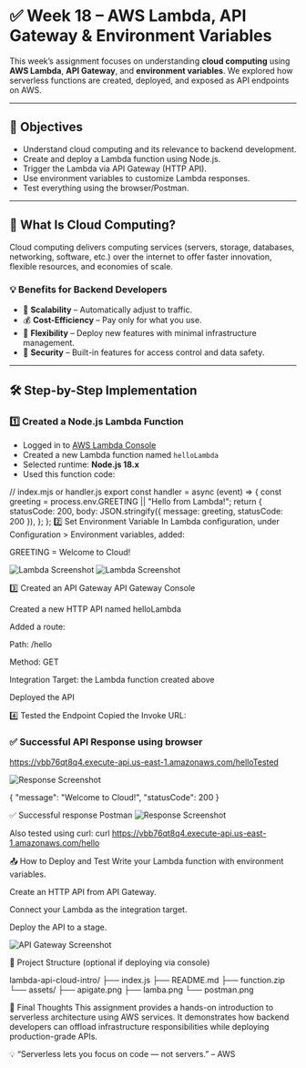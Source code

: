 # ✅ Week 18 – AWS Lambda, API Gateway & Environment Variables

This week’s assignment focuses on understanding **cloud computing** using **AWS Lambda**, **API Gateway**, and **environment variables**. We explored how serverless functions are created, deployed, and exposed as API endpoints on AWS.

---

## 🎯 Objectives

- Understand cloud computing and its relevance to backend development.
- Create and deploy a Lambda function using Node.js.
- Trigger the Lambda via API Gateway (HTTP API).
- Use environment variables to customize Lambda responses.
- Test everything using the browser/Postman.

---

## 📌 What Is Cloud Computing?

Cloud computing delivers computing services (servers, storage, databases, networking, software, etc.) over the internet to offer faster innovation, flexible resources, and economies of scale.

### 💡 Benefits for Backend Developers

- 🚀 **Scalability** – Automatically adjust to traffic.
- 💰 **Cost-Efficiency** – Pay only for what you use.
- 🧰 **Flexibility** – Deploy new features with minimal infrastructure management.
- 🔐 **Security** – Built-in features for access control and data safety.

---

## 🛠️ Step-by-Step Implementation

### 1️⃣ **Created a Node.js Lambda Function**

- Logged in to [AWS Lambda Console](https://console.aws.amazon.com/lambda/)
- Created a new Lambda function named `helloLambda`
- Selected runtime: **Node.js 18.x**
- Used this function code:


// index.mjs or handler.js
export const handler = async (event) => {
    const greeting = process.env.GREETING || "Hello from Lambda!";
    return {
        statusCode: 200,
        body: JSON.stringify({
            message: greeting,
            statusCode: 200
        }),
    };
};
2️⃣ Set Environment Variable
In Lambda configuration, under Configuration > Environment variables, added:

GREETING = Welcome to Cloud!


![Lambda Screenshot](lambda-api-cloud-intro/assets/lambaa.png)
![Lambda Screenshot](lambda-api-cloud-intro/assets/lamba.png)

3️⃣ Created an API Gateway
API Gateway Console

Created a new HTTP API named helloLambda

Added a route:

Path: /hello

Method: GET

Integration Target: the Lambda function created above

Deployed the API 

4️⃣ Tested the Endpoint
Copied the Invoke URL:
### ✅ Successful API Response using browser

https://vbb76qt8q4.execute-api.us-east-1.amazonaws.com/helloTested 

![Response Screenshot](lambda-api-cloud-intro/assets/webtest.png)

{
  "message": "Welcome to Cloud!",
  "statusCode": 200
}

✅ Successful response Postman
![Response Screenshot](lambda-api-cloud-intro/assets/postman.png)


Also tested using curl:
curl https://vbb76qt8q4.execute-api.us-east-1.amazonaws.com/hello



📤 How to Deploy and Test
Write your Lambda function with environment variables.

Create an HTTP API from API Gateway.

Connect your Lambda as the integration target.

Deploy the API to a stage.

![API Gateway Screenshot](lambda-api-cloud-intro/assets/apigate.png)



📂 Project Structure (optional if deploying via console)

lambda-api-cloud-intro/
├── index.js
├── README.md
├── function.zip
└── assets/
    ├── apigate.png
    ├── lamba.png
    └── postman.png

🚀 Final Thoughts
This assignment provides a hands-on introduction to serverless architecture using AWS services. It demonstrates how backend developers can offload infrastructure responsibilities while deploying production-grade APIs.

💡 “Serverless lets you focus on code — not servers.” – AWS